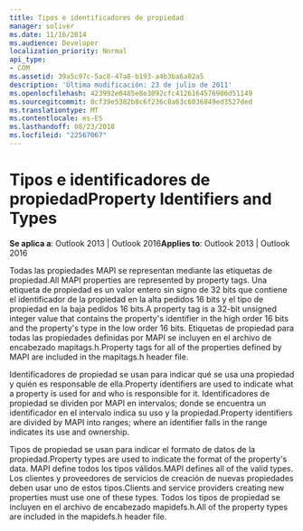 ```yaml
---
title: Tipos e identificadores de propiedad
manager: soliver
ms.date: 11/16/2014
ms.audience: Developer
localization_priority: Normal
api_type:
- COM
ms.assetid: 39a5c97c-5ac8-47a8-b193-a4b3ba6a02a5
description: 'Última modificación: 23 de julio de 2011'
ms.openlocfilehash: 423992e0485e8e3092cfc4126164576906d51149
ms.sourcegitcommit: 0cf39e5382b8c6f236c8a63c6036849ed3527ded
ms.translationtype: MT
ms.contentlocale: es-ES
ms.lasthandoff: 08/23/2018
ms.locfileid: "22567067"
---
```

# <a name="property-identifiers-and-types"></a><span data-ttu-id="5412d-103">Tipos e identificadores de propiedad</span><span class="sxs-lookup"><span data-stu-id="5412d-103">Property Identifiers and Types</span></span>

  
  
<span data-ttu-id="5412d-104">**Se aplica a**: Outlook 2013 | Outlook 2016</span><span class="sxs-lookup"><span data-stu-id="5412d-104">**Applies to**: Outlook 2013 | Outlook 2016</span></span> 
  
<span data-ttu-id="5412d-105">Todas las propiedades MAPI se representan mediante las etiquetas de propiedad.</span><span class="sxs-lookup"><span data-stu-id="5412d-105">All MAPI properties are represented by property tags.</span></span> <span data-ttu-id="5412d-106">Una etiqueta de propiedad es un valor entero sin signo de 32 bits que contiene el identificador de la propiedad en la alta pedidos 16 bits y el tipo de propiedad en la baja pedidos 16 bits.</span><span class="sxs-lookup"><span data-stu-id="5412d-106">A property tag is a 32-bit unsigned integer value that contains the property's identifier in the high order 16 bits and the property's type in the low order 16 bits.</span></span> <span data-ttu-id="5412d-107">Etiquetas de propiedad para todas las propiedades definidas por MAPI se incluyen en el archivo de encabezado mapitags.h.</span><span class="sxs-lookup"><span data-stu-id="5412d-107">Property tags for all of the properties defined by MAPI are included in the mapitags.h header file.</span></span>
  
<span data-ttu-id="5412d-108">Identificadores de propiedad se usan para indicar qué se usa una propiedad y quién es responsable de ella.</span><span class="sxs-lookup"><span data-stu-id="5412d-108">Property identifiers are used to indicate what a property is used for and who is responsible for it.</span></span> <span data-ttu-id="5412d-109">Identificadores de propiedad se dividen por MAPI en intervalos; donde se encuentra un identificador en el intervalo indica su uso y la propiedad.</span><span class="sxs-lookup"><span data-stu-id="5412d-109">Property identifiers are divided by MAPI into ranges; where an identifier falls in the range indicates its use and ownership.</span></span> 
  
<span data-ttu-id="5412d-110">Tipos de propiedad se usan para indicar el formato de datos de la propiedad.</span><span class="sxs-lookup"><span data-stu-id="5412d-110">Property types are used to indicate the format of the property's data.</span></span> <span data-ttu-id="5412d-111">MAPI define todos los tipos válidos.</span><span class="sxs-lookup"><span data-stu-id="5412d-111">MAPI defines all of the valid types.</span></span> <span data-ttu-id="5412d-112">Los clientes y proveedores de servicios de creación de nuevas propiedades deben usar uno de estos tipos.</span><span class="sxs-lookup"><span data-stu-id="5412d-112">Clients and service providers creating new properties must use one of these types.</span></span> <span data-ttu-id="5412d-113">Todos los tipos de propiedad se incluyen en el archivo de encabezado mapidefs.h.</span><span class="sxs-lookup"><span data-stu-id="5412d-113">All of the property types are included in the mapidefs.h header file.</span></span>
  

